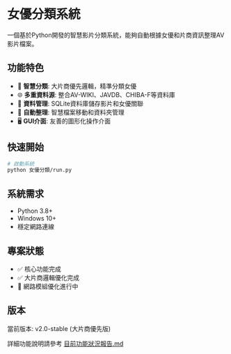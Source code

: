 # 女優分類系統

一個基於Python開發的智慧影片分類系統，能夠自動根據女優和片商資訊整理AV影片檔案。

## 功能特色

- 🎯 **智慧分類**: 大片商優先邏輯，精準分類女優
- 🌐 **多重資料源**: 整合AV-WIKI、JAVDB、CHIBA-F等資料庫
- 💾 **資料管理**: SQLite資料庫儲存影片和女優關聯
- 📁 **自動整理**: 智慧檔案移動和資料夾管理
- 🖥️ **GUI介面**: 友善的圖形化操作介面

## 快速開始

```bash
# 啟動系統
python 女優分類/run.py
```

## 系統需求

- Python 3.8+
- Windows 10+
- 穩定網路連線

## 專案狀態

- ✅ 核心功能完成
- ✅ 大片商邏輯優化完成
- 🔄 網路模組優化進行中

## 版本

當前版本: v2.0-stable (大片商優先版)

詳細功能說明請參考 [目前功能狀況報告.md](目前功能狀況報告.md)
